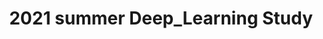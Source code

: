 ---
title: "2021 summer Deep_Learning Study"
permalink: /Myposts/Deep_Learning_Study/
layout: category
toc: true
tags: [Deep_Learning]

---